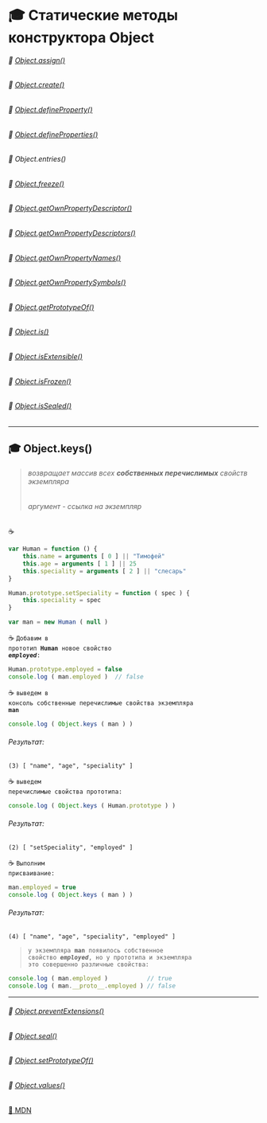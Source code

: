 # :mortar_board: Статические методы конструктора  Object
###### :radio_button: <a href="Object.assign">Object.assign()</a>
###### :radio_button: <a href="">Object.create()</a>
###### :radio_button: <a href="Object.defineProperty">Object.defineProperty()</a>
###### :radio_button: <a href="Object.defineProperties">Object.defineProperties()</a>
###### :radio_button: <a href="Object.entries"></a>Object.entries()
###### :radio_button: <a href="">Object.freeze()</a>
###### :radio_button: <a href="Object.getOwnPropertyDescriptor">Object.getOwnPropertyDescriptor()</a>
###### :radio_button: <a href="Object.getOwnPropertyDescriptors">Object.getOwnPropertyDescriptors()</a>
###### :radio_button: <a href="Object.getOwnPropertyNames">Object.getOwnPropertyNames()</a>
###### :radio_button: <a href="">Object.getOwnPropertySymbols()</a>
###### :radio_button: <a href="">Object.getPrototypeOf()</a>
###### :radio_button: <a href="">Object.is()</a>
###### :radio_button: <a href="">Object.isExtensible()</a>
###### :radio_button: <a href="">Object.isFrozen()</a>
###### :radio_button: <a href="">Object.isSealed()</a>
***
## :mortar_board: Object.keys()
> ###### возвращает массив всех **_собственных перечислимых_** свойств экземпляра
> ###### аргумент - ссылка на экземпляр
:coffee:
```javascript
var Human = function () {
    this.name = arguments [ 0 ] || "Тимофей"
    this.age = arguments [ 1 ] || 25
    this.speciality = arguments [ 2 ] || "слесарь"
}

Human.prototype.setSpeciality = function ( spec ) {
    this.speciality = spec
}

var man = new Human ( null )
```
:coffee: <code>Добавим в прототип **Human** новое свойство **_employed_**:</code>
```javascript
Human.prototype.employed = false
console.log ( man.employed )  // false
```    
:coffee: <code>выведем в консоль собственные перечислимые свойства экземпляра  **man**</code>
```javascript
console.log ( Object.keys ( man ) )
```
###### Результат:
```console
(3) [ "name", "age", "speciality" ]
```
:coffee: <code>выведем перечислимые свойства прототипа:</code>
```javascript
console.log ( Object.keys ( Human.prototype ) )
```
###### Результат:
```console
(2) [ "setSpeciality", "employed" ]
```
:coffee: <code>Выполним присваивание:</code>
```javascript
man.employed = true
console.log ( Object.keys ( man ) )
```
###### Результат:
```console
(4) [ "name", "age", "speciality", "employed" ]
```
> <code>у экземпляра **man** появилось собственное свойство  **_employed_**, но у прототипа и экземпляра это совершенно различные свойства:</code>
```javascript
console.log ( man.employed )           // true
console.log ( man.__proto__.employed ) // false
```
***
###### :radio_button: <a href="">Object.preventExtensions()</a>
###### :radio_button: <a href="">Object.seal()</a>
###### :radio_button: <a href="">Object.setPrototypeOf()</a>
###### :radio_button: <a href="Object.values">Object.values()</a>

[:link: MDN](https://developer.mozilla.org/en-US/docs/Web/JavaScript/Reference/Global_Objects/Object)